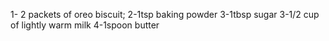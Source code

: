 1- 2 packets of oreo biscuit;
2-1tsp baking powder
3-1tbsp sugar
3-1/2 cup of lightly warm milk
4-1spoon butter
